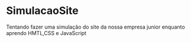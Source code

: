# SimulacaoSite
Tentando fazer uma simulação do site da nossa empresa junior enquanto aprendo HMTL,CSS e JavaScript
